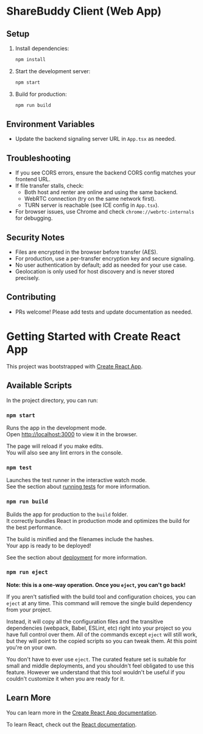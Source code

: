 # ShareBuddy Client (Web App)

## Setup

1. Install dependencies:
   ```sh
   npm install
   ```
2. Start the development server:
   ```sh
   npm start
   ```
3. Build for production:
   ```sh
   npm run build
   ```

## Environment Variables
- Update the backend signaling server URL in `App.tsx` as needed.

## Troubleshooting
- If you see CORS errors, ensure the backend CORS config matches your frontend URL.
- If file transfer stalls, check:
  - Both host and renter are online and using the same backend.
  - WebRTC connection (try on the same network first).
  - TURN server is reachable (see ICE config in `App.tsx`).
- For browser issues, use Chrome and check `chrome://webrtc-internals` for debugging.

## Security Notes
- Files are encrypted in the browser before transfer (AES).
- For production, use a per-transfer encryption key and secure signaling.
- No user authentication by default; add as needed for your use case.
- Geolocation is only used for host discovery and is never stored precisely.

## Contributing
- PRs welcome! Please add tests and update documentation as needed.

# Getting Started with Create React App

This project was bootstrapped with [Create React App](https://github.com/facebook/create-react-app).

## Available Scripts

In the project directory, you can run:

### `npm start`

Runs the app in the development mode.\
Open [http://localhost:3000](http://localhost:3000) to view it in the browser.

The page will reload if you make edits.\
You will also see any lint errors in the console.

### `npm test`

Launches the test runner in the interactive watch mode.\
See the section about [running tests](https://facebook.github.io/create-react-app/docs/running-tests) for more information.

### `npm run build`

Builds the app for production to the `build` folder.\
It correctly bundles React in production mode and optimizes the build for the best performance.

The build is minified and the filenames include the hashes.\
Your app is ready to be deployed!

See the section about [deployment](https://facebook.github.io/create-react-app/docs/deployment) for more information.

### `npm run eject`

**Note: this is a one-way operation. Once you `eject`, you can't go back!**

If you aren't satisfied with the build tool and configuration choices, you can `eject` at any time. This command will remove the single build dependency from your project.

Instead, it will copy all the configuration files and the transitive dependencies (webpack, Babel, ESLint, etc) right into your project so you have full control over them. All of the commands except `eject` will still work, but they will point to the copied scripts so you can tweak them. At this point you're on your own.

You don't have to ever use `eject`. The curated feature set is suitable for small and middle deployments, and you shouldn't feel obligated to use this feature. However we understand that this tool wouldn't be useful if you couldn't customize it when you are ready for it.

## Learn More

You can learn more in the [Create React App documentation](https://facebook.github.io/create-react-app/docs/getting-started).

To learn React, check out the [React documentation](https://reactjs.org/).
